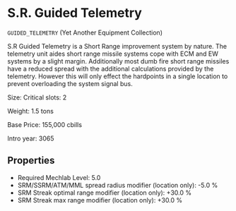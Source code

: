 # S.R. Guided Telemetry

`GUIDED_TELEMETRY` (Yet Another Equipment Collection)

S.R Guided Telemetry is a Short Range improvement system by nature. The telemetry unit aides short range missile systems cope with ECM and EW systems by a slight margin. Additionally most dumb fire short range missiles have a reduced spread with the additional calculations provided by the telemetry. However this will only effect the hardpoints in a single location to prevent overloading the system signal bus.

Size: Critical slots: 2

Weight: 1.5 tons

Base Price: 155,000 cbills

Intro year: 3065

## Properties
* Required Mechlab Level: 5.0 
* SRM/SSRM/ATM/MML spread radius modifier (location only): -5.0 %
* SRM Streak optimal range modifier (location only): +30.0 %
* SRM Streak max range modifier (location only): +30.0 %
